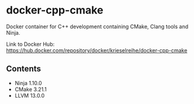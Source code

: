 # docker-cpp-cmake

Docker container for C++ development containing CMake, Clang tools and Ninja.

Link to Docker Hub: https://hub.docker.com/repository/docker/krieselreihe/docker-cpp-cmake

## Contents

* Ninja 1.10.0
* CMake 3.21.1
* LLVM 13.0.0
